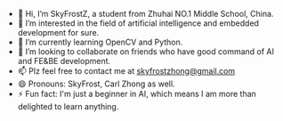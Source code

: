 - 👋 Hi, I’m SkyFrostZ, a student from Zhuhai NO.1 Middle School, China.
- 👀 I’m interested in the field of artificial intelligence and embedded development for sure.
- 🌱 I’m currently learning OpenCV and Python.
- 💞️ I’m looking to collaborate on friends who have good command of AI and FE&BE development.
- 📫 Plz feel free to contact me at skyfrostzhong@gmail.com
- 😄 Pronouns: SkyFrost, Carl Zhong as well.
- ⚡ Fun fact: I'm just a beginner in AI, which means I am more than delighted to learn anything.

<!---
skyfrostz/skyfrostz is a ✨ special ✨ repository because its `README.md` (this file) appears on your GitHub profile.
You can click the Preview link to take a look at your changes.
--->
